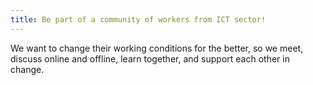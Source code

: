 ```yaml
---
title: Be part of a community of workers from ICT sector!
---
```

We want to change their working conditions for the better, so we meet, discuss online and offline, learn together, and support each other in change.

